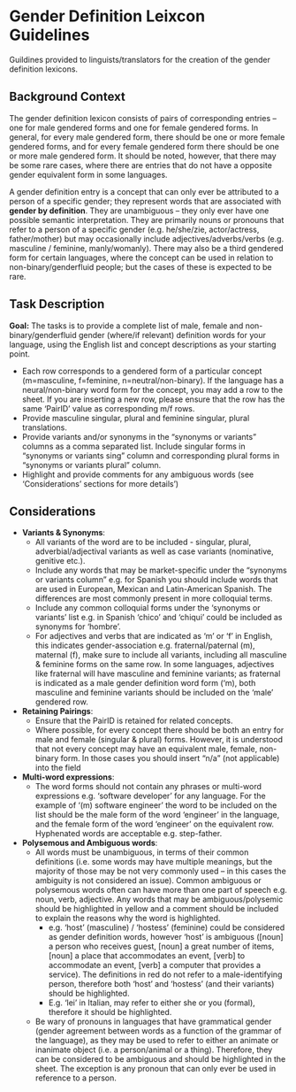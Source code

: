 # Gender Definition Leixcon Guidelines

Guildines provided to linguists/translators for the creation of the gender definition lexicons.

## Background Context

The gender definition lexicon consists of pairs of corresponding entries – one for male gendered forms and one for female gendered forms. In general, for every male gendered form, there should be one or more female gendered forms, and for every female gendered form there should be one or more male gendered form. It should be noted, however, that there may be some rare cases, where there are entries that do not have a opposite gender equivalent form in some languages.

A gender definition entry is a concept that can only ever be attributed to a person of a specific gender; they represent words that are associated with **gender by definition**. They are unambiguous – they only ever have one possible semantic interpretation. They are primarily nouns or pronouns that refer to a person of a specific gender (e.g. he/she/zie, actor/actress, father/mother) but may occasionally include adjectives/adverbs/verbs (e.g. masculine / feminine, manly/womanly).
There may also be a third gendered form for certain languages, where the concept can be used in relation to non-binary/genderfluid people; but the cases of these is expected to be rare. 

## Task Description
**Goal:** The tasks is to provide a complete list of male, female and non-binary/genderfluid gender (where/if relevant) definition words for your language, using the English list and concept descriptions as your starting point. 
- Each row corresponds to a gendered form of a particular concept (m=masculine, f=feminine, n=neutral/non-binary). If the language has a neural/non-binary word form for the concept, you may add a row to the sheet. If you are inserting a new row, please ensure that the row has the same ‘PairID’ value as corresponding m/f rows.
- Provide masculine singular, plural and feminine singular, plural translations.
- Provide variants and/or synonyms in the “synonyms or variants” columns as a comma separated list. Include singular forms in “synonyms or variants sing” column and corresponding plural forms in “synonyms or variants plural” column.
- Highlight and provide comments for any ambiguous words (see ‘Considerations’ sections for more details’)

## Considerations
- **Variants & Synonyms**: 
	- All variants of the word are to be included  -  singular, plural, adverbial/adjectival variants as well as case variants (nominative, genitive etc.).
	- Include any words that may be market-specific under the “synonyms or variants column” e.g. for Spanish you should include words that are used in European, Mexican and Latin-American Spanish. The differences are most commonly present in more colloquial terms.
	- Include any common colloquial forms under the ‘synonyms or variants’ list e.g. in Spanish ‘chico’ and ‘chiqui’ could be included as synonyms for ‘hombre’.
	- For adjectives and verbs that are indicated as ‘m’ or ‘f’ in English, this indicates gender-association e.g. fraternal/paternal (m), maternal (f), make sure to include all variants, including all masculine & feminine forms on the same row. In some languages, adjectives like fraternal will have masculine and feminine variants; as fraternal is indicated as a male gender definition word form (‘m), both masculine and feminine variants should be included on the ‘male’ gendered row.
- **Retaining Pairings**:
	- Ensure that the PairID is retained for related concepts.
	- Where possible, for every concept there should be both an entry for male and female (singular & plural) forms. However, it is understood that not every concept may have an equivalent male, female, non-binary form. In those cases you should insert “n/a” (not applicable) into the field
- **Multi-word expressions**:
	- The word forms should not contain any phrases or multi-word expressions e.g. ‘software developer’ for any language. For the example of ‘(m) software engineer’ the word to be included on the list should be the male form of the word ‘engineer’ in the language, and the female form of the word ‘engineer’ on the equivalent row. Hyphenated words are acceptable e.g. step-father.
- **Polysemous and Ambiguous words**:
	- All words must be unambiguous, in terms of their common definitions (i.e. some words may have multiple meanings, but the majority of those may be not very commonly used – in this cases the ambiguity is not considered an issue). Common ambiguous or polysemous words often can have more than one part of speech e.g. noun, verb, adjective. Any words that may be ambiguous/polysemic should be highlighted in yellow and a comment should be included to explain the reasons why the word is highlighted.
		- e.g. ‘host’ (masculine) / ‘hostess’ (feminine) could be considered as gender definition words, however ‘host’ is ambiguous ([noun] a person who receives guest, [noun] a great number of items, [noun] a place that accommodates an event, [verb] to accommodate an event, [verb] a computer that provides a service). The definitions in red do not refer to a male-identifying person, therefore both ‘host’ and ‘hostess’ (and their variants) should be highlighted.
		- E.g. ‘lei’ in Italian, may refer to either she or you (formal), therefore it should be highlighted.
	- Be wary of pronouns in languages that have grammatical gender (gender agreement between words as a function of the grammar of the language), as they may be used to refer to either an animate or inanimate object (i.e. a person/animal or a thing). Therefore, they can be considered to be ambiguous and should be highlighted in the sheet. The exception is any pronoun that can only ever be used in reference to a person.
